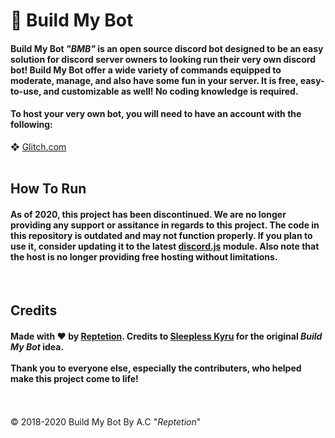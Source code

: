 <h1><b>🤖 Build My Bot</b></h2>

<h4>Build My Bot <i>"BMB"</i> is an open source discord bot designed to be an easy solution for discord server owners to looking run their very own discord bot! Build My Bot offer a wide variety of commands equipped to moderate, manage, and also have some fun in your server. It is free, easy-to-use, and customizable as well! No coding knowledge is required.</h4>

<h4>To host your very own bot, you will need to have an account with the following:</h4>
❖ <a href="https://glitch.com/">Glitch.com</a><br><br>

<h2>How To Run</h2>

<h4>As of 2020, this project has been discontinued. We are no longer providing any support or assitance in regards to this project. 
The code in this repository is outdated and may not function properly. If you plan to use it, consider updating it to the latest 
<a href="https://discord.js.org/">discord.js</a> module. Also note that the host is no longer providing free hosting without limitations.</h4><br>

<h2>Credits</h2>
<h4>Made with ❤️ by <a href="https://github.com/reptetion">Reptetion</a>. Credits to <a href="https://github.com/sleeplesskyru">Sleepless Kyru</a>
for the original <i>Build My Bot</i> idea.<br><br> Thank you to everyone else, especially the contributers, who helped make this project come to life!</h4><br><br>

<footer>© 2018-2020 Build My Bot By A.C "<i>Reptetion</i>"</footer>


